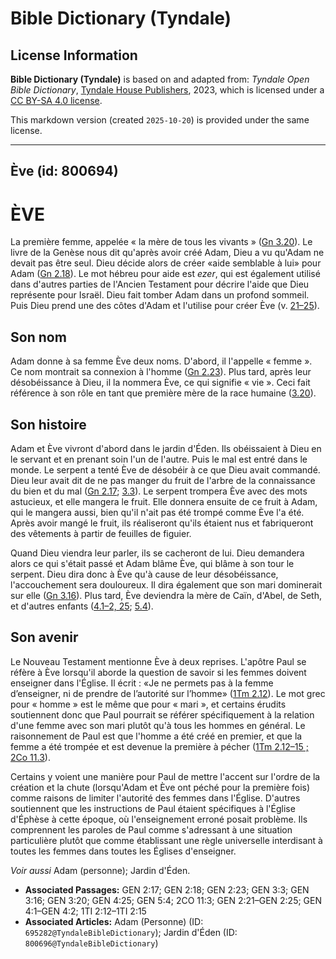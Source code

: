 # Bible Dictionary (Tyndale)

## License Information

**Bible Dictionary (Tyndale)** is based on and adapted from: _Tyndale Open Bible Dictionary_, [Tyndale House Publishers](https://tyndaleopenresources.com/), 2023, which is licensed under a [CC BY-SA 4.0 license](https://creativecommons.org/licenses/by-sa/4.0/legalcode.en).

This markdown version (created `2025-10-20`) is provided under the same license.



--------------------------------

## Ève (id: 800694)

ÈVE
===

La première femme, appelée « la mère de tous les vivants » ([Gn 3\.20](https://ref.ly/Gen3:20)). Le livre de la Genèse nous dit qu'après avoir créé Adam, Dieu a vu qu'Adam ne devait pas être seul. Dieu décide alors de créer «aide semblable à lui» pour Adam ([Gn 2\.18](https://ref.ly/Gen2:18)). Le mot hébreu pour aide est *ezer*, qui est également utilisé dans d'autres parties de l'Ancien Testament pour décrire l'aide que Dieu représente pour Israël. Dieu fait tomber Adam dans un profond sommeil. Puis Dieu prend une des côtes d'Adam et l'utilise pour créer Ève (v. [21–25](https://ref.ly/Gen2:21-Gen2:25)).

Son nom
-------

Adam donne à sa femme Ève deux noms. D'abord, il l'appelle « femme ». Ce nom montrait sa connexion à l'homme ([Gn 2\.23](https://ref.ly/Gen2:23)). Plus tard, après leur désobéissance à Dieu, il la nommera Ève, ce qui signifie « vie ». Ceci fait référence à son rôle en tant que première mère de la race humaine ([3\.20](https://ref.ly/Gen3:20)).

Son histoire
------------

Adam et Ève vivront d'abord dans le jardin d'Éden. Ils obéissaient à Dieu en le servant et en prenant soin l'un de l'autre. Puis le mal est entré dans le monde. Le serpent a tenté Ève de désobéir à ce que Dieu avait commandé. Dieu leur avait dit de ne pas manger du fruit de l'arbre de la connaissance du bien et du mal ([Gn 2\.17](https://ref.ly/Gen2:17); [3\.3](https://ref.ly/Gen3:3)). Le serpent trompera Ève avec des mots astucieux, et elle mangera le fruit. Elle donnera ensuite de ce fruit à Adam, qui le mangera aussi, bien qu'il n'ait pas été trompé comme Ève l'a été. Après avoir mangé le fruit, ils réaliseront qu'ils étaient nus et fabriqueront des vêtements à partir de feuilles de figuier.

Quand Dieu viendra leur parler, ils se cacheront de lui. Dieu demandera alors ce qui s'était passé et Adam blâme Ève, qui blâme à son tour le serpent. Dieu dira donc à Ève qu'à cause de leur désobéissance, l'accouchement sera douloureux. Il dira également que son mari dominerait sur elle ([Gn 3\.16](https://ref.ly/Gen3:16)). Plus tard, Ève deviendra la mère de Caïn, d'Abel, de Seth, et d'autres enfants ([4\.1–2, 25](https://ref.ly/Gen4:1-Gen4:2,Gen4:25); [5\.4](https://ref.ly/Gen5:4)).

Son avenir
----------

Le Nouveau Testament mentionne Ève à deux reprises. L'apôtre Paul se réfère à Ève lorsqu'il aborde la question de savoir si les femmes doivent enseigner dans l'Église. Il écrit : «Je ne permets pas à la femme d’enseigner, ni de prendre de l’autorité sur l’homme» ([1Tm 2\.12](https://ref.ly/1Tim2:12)). Le mot grec pour « homme » est le même que pour « mari », et certains érudits soutiennent donc que Paul pourrait se référer spécifiquement à la relation d'une femme avec son mari plutôt qu'à tous les hommes en général. Le raisonnement de Paul est que l'homme a été créé en premier, et que la femme a été trompée et est devenue la première à pécher ([1Tm 2\.12–15 ;](https://ref.ly/1Tim2:12-1Tim2:15) [2Co 11\.3](https://ref.ly/2Cor11:3)).

Certains y voient une manière pour Paul de mettre l'accent sur l'ordre de la création et la chute (lorsqu'Adam et Ève ont péché pour la première fois) comme raisons de limiter l'autorité des femmes dans l'Église. D'autres soutiennent que les instructions de Paul étaient spécifiques à l'Église d'Éphèse à cette époque, où l'enseignement erroné posait problème. Ils comprennent les paroles de Paul comme s'adressant à une situation particulière plutôt que comme établissant une règle universelle interdisant à toutes les femmes dans toutes les Églises d'enseigner.

*Voir aussi* Adam (personne); Jardin d'Éden.

* **Associated Passages:** GEN 2:17; GEN 2:18; GEN 2:23; GEN 3:3; GEN 3:16; GEN 3:20; GEN 4:25; GEN 5:4; 2CO 11:3; GEN 2:21–GEN 2:25; GEN 4:1–GEN 4:2; 1TI 2:12–1TI 2:15
* **Associated Articles:** Adam (Personne) (ID: `695282@TyndaleBibleDictionary`); Jardin d'Éden (ID: `800696@TyndaleBibleDictionary`)

